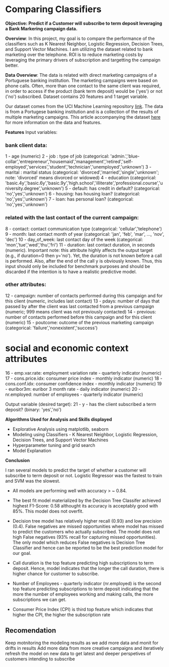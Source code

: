 # Comparing Classifiers

**Objective: Predict if a Customer will subscribe to term deposit leveraging a Bank Markering campaign data.**

**Overview**: In this project, my goal is to compare the performance of the classifiers such as K Nearest Neighbor, Logistic Regression, Decision Trees, and Support Vector Machines.  I am utilizing the dataset related to bank marketing over the telephone. ROI is to reduce marketing costs by leveraging the primary drivers of subscription and targetting the campaign better.

**Data Overview**: The data is related with direct marketing campaigns of a Portuguese banking institution. The marketing campaigns were based on phone calls. Often, more than one contact to the same client was required, in order to access if the product (bank term deposit) would be ('yes') or not ('no') subscribed. 
Dataset contains 20 features and 1 target variable.

Our dataset comes from the UCI Machine Learning repository [link](https://archive.ics.uci.edu/ml/datasets/bank+marketing).  The data is from a Portugese banking institution and is a collection of the results of multiple marketing campaigns. This article accompanying the dataset [here](CRISP-DM-BANK.pdf) for more information on the data and features.

**Features**
Input variables:
### bank client data:
1 - age (numeric)
2 - job : type of job (categorical: 'admin.','blue-collar','entrepreneur','housemaid','management','retired','self-employed','services','student','technician','unemployed','unknown')
3 - marital : marital status (categorical: 'divorced','married','single','unknown'; note: 'divorced' means divorced or widowed)
4 - education (categorical: 'basic.4y','basic.6y','basic.9y','high.school','illiterate','professional.course','university.degree','unknown')
5 - default: has credit in default? (categorical: 'no','yes','unknown')
6 - housing: has housing loan? (categorical: 'no','yes','unknown')
7 - loan: has personal loan? (categorical: 'no','yes','unknown')
### related with the last contact of the current campaign:
8 - contact: contact communication type (categorical: 'cellular','telephone')
9 - month: last contact month of year (categorical: 'jan', 'feb', 'mar', ..., 'nov', 'dec')
10 - day_of_week: last contact day of the week (categorical: 'mon','tue','wed','thu','fri')
11 - duration: last contact duration, in seconds (numeric). Important note: this attribute highly affects the output target (e.g., if duration=0 then y='no'). Yet, the duration is not known before a call is performed. Also, after the end of the call y is obviously known. Thus, this input should only be included for benchmark purposes and should be discarded if the intention is to have a realistic predictive model.
### other attributes:
12 - campaign: number of contacts performed during this campaign and for this client (numeric, includes last contact)
13 - pdays: number of days that passed by after the client was last contacted from a previous campaign (numeric; 999 means client was not previously contacted)
14 - previous: number of contacts performed before this campaign and for this client (numeric)
15 - poutcome: outcome of the previous marketing campaign (categorical: 'failure','nonexistent','success')
# social and economic context attributes
16 - emp.var.rate: employment variation rate - quarterly indicator (numeric)
17 - cons.price.idx: consumer price index - monthly indicator (numeric)
18 - cons.conf.idx: consumer confidence index - monthly indicator (numeric)
19 - euribor3m: euribor 3 month rate - daily indicator (numeric)
20 - nr.employed: number of employees - quarterly indicator (numeric)

Output variable (desired target):
21 - y - has the client subscribed a term deposit? (binary: 'yes','no')


**Algorithms Used for Analysis and Skills displayed**

- Explorative Analysis using matplotlib, seaborn
- Modeling using Classifiers - K Nearest Neighbor, Logistic Regression, Decision Trees, and Support Vector Machines
- Hyperparameter tuning and grid search
- Model Explanation 


**Conclusion**

I ran several models to predict the target of whether a customer will subscribe to term deposit or not. Logistic Regressor was the fastest to train and SVM was the slowest.

- All models are performing well with accuracy > ~ 0.84.

- The best fit model materialized by the Decision Tree Classifer achieved highest F1-Score: 0.58 althought its accuracy is acceptably good with 85%. This model does not overfit. 
- Decision tree model has relatively higher recall (0.93) and low precision (0.4). False negatives are missed opportunities where model has missed to predict the customers who actually subscribed. The model does not high False negatives (93% recall for capturing missed opportunities). The only model which reduces False negatives is Decision Tree Classifier and hence can be reported to be the best prediction model for our goal.

- Call duration is the top feature predicting high subscriptions to term deposit. Hence, model indicates that the longer the call duration, there is higher chance for customer to subscribe.
- Number of Employees - quarterly indicator (nr.employed) is the second top feature predicting subscriptions to term deposit indicating that the more the number of employees working and making calls, the more subscriptions we can get.
- Consumer Price Index (CPI) is third top feature which indicates that higher the CPI, the higher the subscription rate

## Recomendation

Keep motnitoring the modeling results as we add more data and monit for drifts in results
Add more data from more creative campaigns and iteratively refresh the model on new data to get latest and deeper perspetives of customers intending to subscribe

